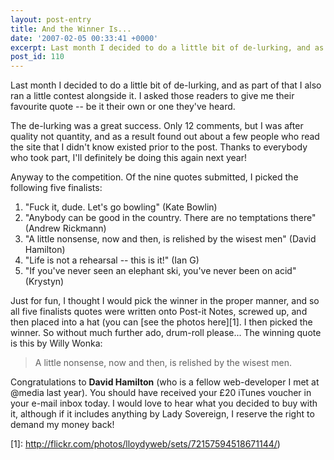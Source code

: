 ```yaml
---
layout: post-entry
title: And the Winner Is...
date: '2007-02-05 00:33:41 +0000'
excerpt: Last month I decided to do a little bit of de-lurking, and as part of that I also ran a little contest alongside it.  I asked those readers to give me their favourite quote -- be it their own or one they've heard.
post_id: 110
---
```

Last month I decided to do a little bit of de-lurking, and as part of that I also ran a little contest alongside it. I asked those readers to give me their favourite quote -- be it their own or one they've heard.

The de-lurking was a great success. Only 12 comments, but I was after quality not quantity, and as a result found out about a few people who read the site that I didn't know existed prior to the post. Thanks to everybody who took part, I'll definitely be doing this again next year!

Anyway to the competition. Of the nine quotes submitted, I picked the following five finalists:

1. "Fuck it, dude. Let's go bowling" (Kate Bowlin)
2. "Anybody can be good in the country. There are no temptations there" (Andrew Rickmann)
3. "A little nonsense, now and then, is relished by the wisest men" (David Hamilton)
4. "Life is not a rehearsal -- this is it!" (Ian G)
5. "If you've never seen an elephant ski, you've never been on acid" (Krystyn)

Just for fun, I thought I would pick the winner in the proper manner, and so all five finalists quotes were written onto Post-it Notes, screwed up, and then placed into a hat (you can [see the photos here][1]. I then picked the winner. So without much further ado, drum-roll please... The winning quote is this by Willy Wonka:

> A little nonsense, now and then, is relished by the wisest men.

Congratulations to **David Hamilton** (who is a fellow web-developer I met at @media last year). You should have received your £20 iTunes voucher in your e-mail inbox today. I would love to hear what you decided to buy with it, although if it includes anything by Lady Sovereign, I reserve the right to demand my money back!

[1]: http://flickr.com/photos/lloydyweb/sets/72157594518671144/)